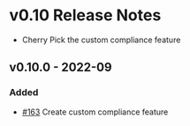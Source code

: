 # v0.10 Release Notes

- Cherry Pick the custom compliance feature

## v0.10.0 - 2022-09

### Added

- [#163](https://github.com/nautobot/nautobot-plugin-golden-config/issues/163) Create custom compliance feature

